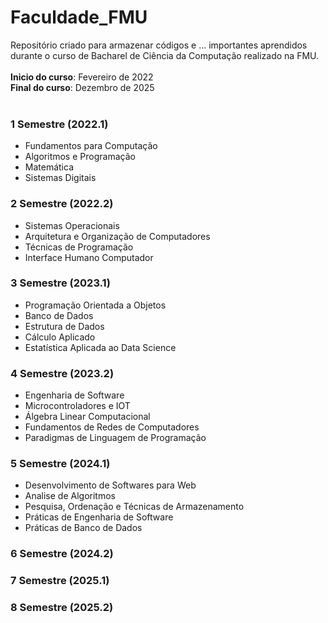# Faculdade_FMU
Repositório criado para armazenar códigos e ... importantes aprendidos durante o curso de Bacharel de Ciência da Computação realizado na FMU.  
<br>
**Inicio do curso**: Fevereiro de 2022  
**Final do curso**: Dezembro de 2025  
<br>
### 1 Semestre (2022.1)
- Fundamentos para Computação 
- Algoritmos e Programação 
- Matemática 
- Sistemas Digitais

### 2 Semestre (2022.2)
- Sistemas Operacionais
- Arquitetura e Organização de Computadores
- Técnicas de Programação
- Interface Humano Computador

### 3 Semestre (2023.1)
- Programação Orientada a Objetos
- Banco de Dados
- Estrutura de Dados
- Cálculo Aplicado
- Estatística Aplicada ao Data Science

### 4 Semestre (2023.2)
- Engenharia de Software
- Microcontroladores e IOT
- Álgebra Linear Computacional
- Fundamentos de Redes de Computadores
- Paradigmas de Linguagem de Programação

### 5 Semestre (2024.1)
- Desenvolvimento de Softwares para Web
- Analise de Algoritmos
- Pesquisa, Ordenação e Técnicas de Armazenamento
- Práticas de Engenharia de Software
- Práticas de Banco de Dados

### 6 Semestre (2024.2)

### 7 Semestre (2025.1)

### 8 Semestre (2025.2)

<br><br>
